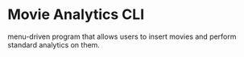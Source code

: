 # Movie Analytics CLI

menu-driven program that allows users to insert movies and perform standard analytics on them.
